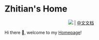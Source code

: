 # Zhitian's Home

<div align="center">

[![](https://img.shields.io/github/stars/ZhitianHou?label=Total%20Stars&style=social)](https://github.com/ZhitianHou)
  | [中文文档](./docs/README-zh.md) 
</div>

Hi there 👋, welcome to my [Homepage](https://zhitianhou.github.io/)!